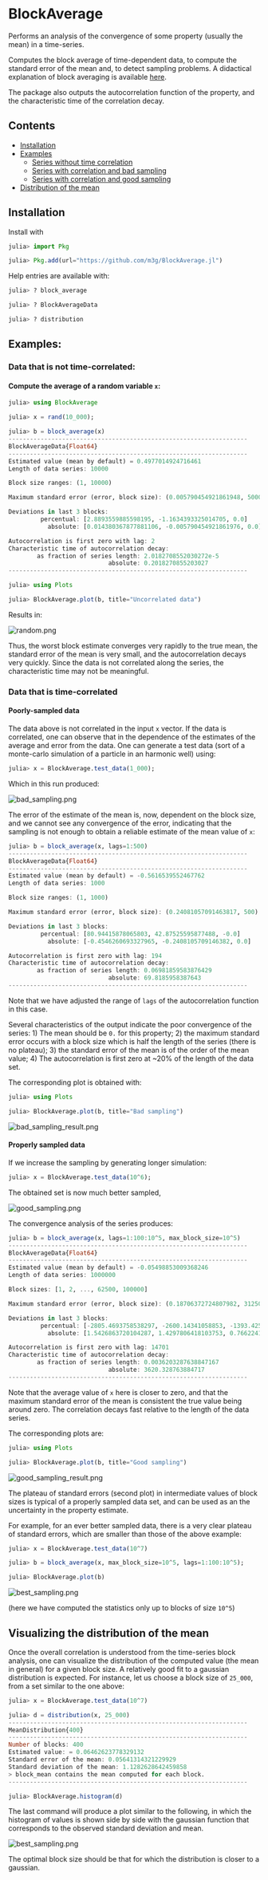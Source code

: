 # BlockAverage

Performs an analysis of the convergence of some property (usually the mean) in a time-series. 

Computes the block average of time-dependent data, to compute the standard error of the mean and, to detect sampling problems. A didactical explanation of block averaging is available [here](http://sachinashanbhag.blogspot.com/2013/08/block-averaging-estimating-uncertainty.html).  

The package also outputs the autocorrelation function of the property, and the characteristic time of the correlation
decay. 

## Contents

- [Installation](#installation)
- [Examples](#examples)
    - [Series without time correlation](#data-that-is-not-time-correlated)
    - [Series with correlation and bad sampling](#poorly-sampled-data)
    - [Series with correlation and good sampling](#properly-sampled-data)
- [Distribution of the mean](#visualizing-the-distribution-of-the-mean)

## Installation

Install with
```julia
julia> import Pkg

julia> Pkg.add(url="https://github.com/m3g/BlockAverage.jl")
```

Help entries are available with:
```julia
julia> ? block_average

julia> ? BlockAverageData

julia> ? distribution
```

## Examples:

### Data that is not time-correlated:

#### Compute the average of a random variable `x`:

```julia
julia> using BlockAverage

julia> x = rand(10_000);

julia> b = block_average(x)
-------------------------------------------------------------------
BlockAverageData{Float64}
-------------------------------------------------------------------
Estimated value (mean by default) = 0.4977014924716461
Length of data series: 10000

Block size ranges: (1, 10000)

Maximum standard error (error, block size): (0.005790454921861948, 5000)

Deviations in last 3 blocks:
         percentual: [2.8893559885598195, -1.1634393325014705, 0.0]  
           absolute: [0.014380367877881106, -0.005790454921861976, 0.0]  

Autocorrelation is first zero with lag: 2
Characteristic time of autocorrelation decay: 
        as fraction of series length: 2.0182708552030272e-5
                            absolute: 0.2018270855203027
-------------------------------------------------------------------

julia> using Plots

julia> BlockAverage.plot(b, title="Uncorrelated data")
```

Results in:

![random.png](./docs/images/random.png)

Thus, the worst block estimate converges very rapidly to the true mean, the standard error of the mean is very small, and the autocorrelation decays very quickly. Since the data is not correlated along the series, the characteristic time may not be meaningful. 

### Data that is time-correlated

#### Poorly-sampled data

The data above is not correlated in the input `x` vector. If the data is correlated, one can observe that in the dependence of the estimates of the average and error from the data. One can generate a test data (sort of a monte-carlo simulation of a particle in an harmonic well) using:

```julia
julia> x = BlockAverage.test_data(1_000);
```
Which in this run produced:

![bad_sampling.png](./docs/images/bad_sampling.png)

The error of the estimate of the mean is, now, dependent on the block size, and we cannot see any convergence of the error, indicating that the sampling is not enough to obtain a reliable estimate of the mean value of `x`:  

```julia
julia> b = block_average(x, lags=1:500)
-------------------------------------------------------------------
BlockAverageData{Float64}
-------------------------------------------------------------------
Estimated value (mean by default) = -0.5616539552467762
Length of data series: 1000

Block size ranges: (1, 1000)

Maximum standard error (error, block size): (0.24081057091463817, 500)

Deviations in last 3 blocks:
         percentual: [80.94415878065803, 42.87525595877488, -0.0]  
           absolute: [-0.4546260693327965, -0.2408105709146382, 0.0]  

Autocorrelation is first zero with lag: 194
Characteristic time of autocorrelation decay: 
        as fraction of series length: 0.06981859583876429
                            absolute: 69.8185958387643
-------------------------------------------------------------------
```

Note that we have adjusted the range of `lags` of the autocorrelation function in this case.

Several characteristics of the output indicate the poor convergence of the series: 1) The mean should be `0.` for this property; 2) the maximum standard error occurs with a block size which is half the length of the series (there is no plateau); 3) the standard error of the mean is of the order of the mean value; 4) The autocorrelation is first zero at ~20% of the length of the data set. 

The corresponding plot is obtained with:
```julia
julia> using Plots

julia> BlockAverage.plot(b, title="Bad sampling")
```

![bad_sampling_result.png](./docs/images/bad_sampling_result.png)

#### Properly sampled data

If we increase the sampling by generating longer simulation:
```julia
julia> x = BlockAverage.test_data(10^6);
```

The obtained set is now much better sampled,

![good_sampling.png](./docs/images/good_sampling.png)

The convergence analysis of the series produces:
```julia
julia> b = block_average(x, lags=1:100:10^5, max_block_size=10^5)
-------------------------------------------------------------------
BlockAverageData{Float64}
-------------------------------------------------------------------
Estimated value (mean by default) = -0.05498853009368246
Length of data series: 1000000

Block sizes: [1, 2, ..., 62500, 100000]

Maximum standard error (error, block size): (0.18706372724807982, 31250)

Deviations in last 3 blocks:
         percentual: [-2805.4693758538297, -2600.14341058853, -1393.4253407524507]  
           absolute: [1.5426863720104287, 1.4297806418103753, 0.7662241128326587]  

Autocorrelation is first zero with lag: 14701
Characteristic time of autocorrelation decay: 
        as fraction of series length: 0.0036203287638847167
                            absolute: 3620.328763884717
-------------------------------------------------------------------
```

Note that the average value of `x` here is closer to zero, and that the maximum standard error of the mean is consistent the true value being around zero. The correlation decays fast relative to the length of the data series.

The corresponding plots are:

```julia
julia> using Plots

julia> BlockAverage.plot(b, title="Good sampling")
```

![good_sampling_result.png](./docs/images/good_sampling_result.png)

The plateau of standard errors (second plot) in intermediate values of block sizes is typical of a properly sampled data set, and can be used as an the uncertainty in the property estimate. 

For example, for an ever better sampled data, there is a very clear plateau of standard errors, which are smaller than those of the above example:

```julia
julia> x = BlockAverage.test_data(10^7)

julia> b = block_average(x, max_block_size=10^5, lags=1:100:10^5);

julia> BlockAverage.plot(b)
```

![best_sampling.png](./docs/images/best_sampling.png)

(here we have computed the statistics only up to blocks of size `10^5`)

## Visualizing the distribution of the mean

Once the overall correlation is understood from the time-series block analysis, one can 
visualize the distribution of the computed value (the mean in general) for a given
block size. A relatively good fit to a gaussian distribution is expected. For instance,
let us choose a block size of `25_000`, from a set similar to the one above:

```julia
julia> x = BlockAverage.test_data(10^7) 

julia> d = distribution(x, 25_000)
-------------------------------------------------------------------
MeanDistribution{400}
-------------------------------------------------------------------
Number of blocks: 400
Estimated value: = 0.06462623778329132
Standard error of the mean: 0.05641314321229929
Standard deviation of the mean: 1.1282628642459858
> block_mean contains the mean computed for each block.
-------------------------------------------------------------------

julia> BlockAverage.histogram(d)
```

The last command will produce a plot similar to the following, in which the histogram
of values is shown side by side with the gaussian function that corresponds to the 
observed standard deviation and mean.

![best_sampling.png](./docs/images/mean_distribution.svg)

The optimal block size should be that for which the distribution is closer to a gaussian.

